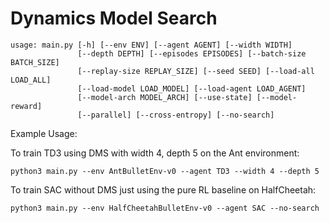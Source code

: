 # Dynamics Model Search
~~~~
usage: main.py [-h] [--env ENV] [--agent AGENT] [--width WIDTH]
               [--depth DEPTH] [--episodes EPISODES] [--batch-size BATCH_SIZE]
               [--replay-size REPLAY_SIZE] [--seed SEED] [--load-all LOAD_ALL]
               [--load-model LOAD_MODEL] [--load-agent LOAD_AGENT]
               [--model-arch MODEL_ARCH] [--use-state] [--model-reward]
               [--parallel] [--cross-entropy] [--no-search]
~~~~

Example Usage:

To train TD3 using DMS with width 4, depth 5 on the Ant environment: 
~~~~
python3 main.py --env AntBulletEnv-v0 --agent TD3 --width 4 --depth 5
~~~~
To train SAC without DMS just using the pure RL baseline on HalfCheetah:
~~~~
python3 main.py --env HalfCheetahBulletEnv-v0 --agent SAC --no-search
~~~~

